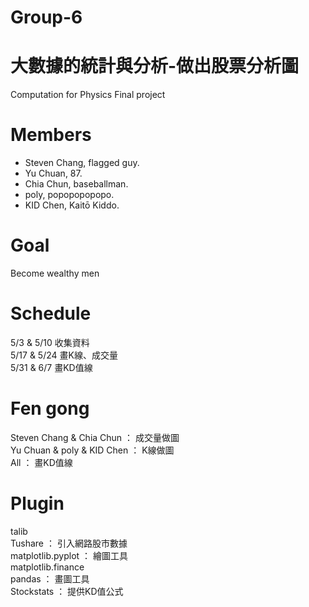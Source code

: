 # Group-6
# 大數據的統計與分析-做出股票分析圖
Computation for Physics Final project
# Members
* Steven Chang, flagged guy.<br />
* Yu Chuan, 87.<br />
* Chia Chun, baseballman.<br />
* poly, popopopopopo.<br />
* KID Chen, Kaitō Kiddo.<br />
# Goal
Become wealthy men
# Schedule
5/3 & 5/10 收集資料<br />
5/17 & 5/24 畫K線、成交量<br />
5/31 & 6/7 畫KD值線<br />
# Fen gong
Steven Chang & Chia Chun ： 成交量做圖<br />
Yu Chuan & poly & KID Chen ： K線做圖<br />
All ： 畫KD值線
# Plugin
talib<br />
Tushare ： 引入網路股市數據<br />
matplotlib.pyplot ： 繪圖工具<br />
matplotlib.finance<br />
pandas ： 畫圖工具<br />
Stockstats ： 提供KD值公式<br />
